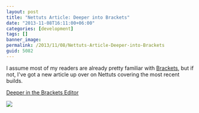 ```yaml
---
layout: post
title: "Nettuts Article: Deeper into Brackets"
date: "2013-11-08T16:11:00+06:00"
categories: [development]
tags: []
banner_image: 
permalink: /2013/11/08/Nettuts-Article-Deeper-into-Brackets
guid: 5082
---
```


<p>
I assume most of my readers are already pretty familiar with <a href="http://brackets.io">Brackets</a>, but if not, I've got a new article up over on Nettuts covering the most recent builds.
</p>

<p>
<a href="http://net.tutsplus.com/tutorials/tools-and-tips/deeper-in-the-brackets-editor/#comment-1114393824">Deeper in the Brackets Editor</a>
</p>

<img src="https://static.raymondcamden.com/images/deeper-in-brackets-preview.jpg" />